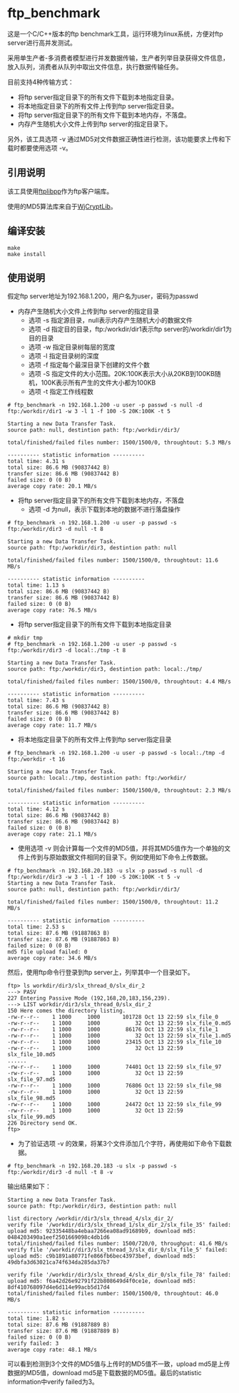 # ftp_benchmark
这是一个C/C++版本的ftp benchmark工具，运行环境为linux系统，方便对ftp server进行高并发测试。

采用单生产者-多消费者模型进行并发数据传输，生产者列举目录获得文件信息，放入队列，消费者从队列中取出文件信息，执行数据传输任务。

目前支持4种传输方式：
- 将ftp server指定目录下的所有文件下载到本地指定目录。
- 将本地指定目录下的所有文件上传到ftp server指定目录。
- 将ftp server指定目录下的所有文件下载到本地内存，不落盘。
- 内存产生随机大小文件上传到ftp server的指定目录下。

另外，该工具选项 -v 通过MD5对文件数据正确性进行检测，该功能要求上传和下载时都要使用选项 -v。

## 引用说明
该工具使用[ftplibpp](https://github.com/mkulke/ftplibpp)作为ftp客户端库。

使用的MD5算法库来自于[WjCryptLib](https://github.com/WaterJuice/WjCryptLib)。

## 编译安装
```
make
make install
```

## 使用说明
假定ftp server地址为192.168.1.200，用户名为user，密码为passwd
- 内存产生随机大小文件上传到ftp server的指定目录
    - 选项 -s 指定源目录，null表示内存产生随机大小的数据文件
    - 选项 -d 指定目的目录，ftp:/workdir/dir1表示ftp server的/workdir/dir1为目的目录
    - 选项 -w 指定目录树每层的宽度
    - 选项 -l 指定目录树的深度
    - 选项 -f 指定每个最深目录下创建的文件个数
    - 选项 -S 指定文件的大小范围。20K:100K表示大小从20KB到100KB随机，100K表示所有产生的文件大小都为100KB
    - 选项 -t 指定工作线程数
```
# ftp_benchmark -n 192.168.1.200 -u user -p passwd -s null -d ftp:/workdir/dir1 -w 3 -l 1 -f 100 -S 20K:100K -t 5

Starting a new Data Transfer Task.
source path: null, destintion path: ftp:/workdir/dir3/

total/finished/failed files number: 1500/1500/0, throughtout: 5.3 MB/s        

---------- statistic information ----------
total time: 4.31 s
total size: 86.6 MB (90837442 B)
transfer size: 86.6 MB (90837442 B)
failed size: 0 (0 B)
average copy rate: 20.1 MB/s
```
- 将ftp server指定目录下的所有文件下载到本地内存，不落盘
    - 选项 -d 为null，表示下载到本地的数据不进行落盘操作
```
# ftp_benchmark -n 192.168.1.200 -u user -p passwd -s ftp:/workdir/dir3 -d null -t 8

Starting a new Data Transfer Task.
source path: ftp:/workdir/dir3, destintion path: null

total/finished/failed files number: 1500/1500/0, throughtout: 11.6 MB/s       

---------- statistic information ----------
total time: 1.13 s
total size: 86.6 MB (90837442 B)
transfer size: 86.6 MB (90837442 B)
failed size: 0 (0 B)
average copy rate: 76.5 MB/s
```
- 将ftp server指定目录下的所有文件下载到本地指定目录
```
# mkdir tmp
# ftp_benchmark -n 192.168.1.200 -u user -p passwd -s ftp:/workdir/dir3 -d local:./tmp -t 8

Starting a new Data Transfer Task.
source path: ftp:/workdir/dir3, destintion path: local:./tmp/

total/finished/failed files number: 1500/1500/0, throughtout: 4.4 MB/s        

---------- statistic information ----------
total time: 7.43 s
total size: 86.6 MB (90837442 B)
transfer size: 86.6 MB (90837442 B)
failed size: 0 (0 B)
average copy rate: 11.7 MB/s
```
- 将本地指定目录下的所有文件上传到ftp server指定目录
```
# ftp_benchmark -n 192.168.1.200 -u user -p passwd -s local:./tmp -d ftp:/workdir -t 16

Starting a new Data Transfer Task.
source path: local:./tmp, destintion path: ftp:/workdir/

total/finished/failed files number: 1500/1500/0, throughtout: 2.3 MB/s        

---------- statistic information ----------
total time: 4.12 s
total size: 86.6 MB (90837442 B)
transfer size: 86.6 MB (90837442 B)
failed size: 0 (0 B)
average copy rate: 21.1 MB/s
```
- 使用选项 -v 则会计算每一个文件的MD5值，并将其MD5值作为一个单独的文件上传到与原始数据文件相同的目录下。例如使用如下命令上传数据。
```
# ftp_benchmark -n 192.168.20.183 -u slx -p passwd -s null -d ftp:/workdir/dir3 -w 3 -l 1 -f 100 -S 20K:100K -t 5 -v
Starting a new Data Transfer Task.
source path: null, destintion path: ftp:/workdir/dir3/

total/finished/failed files number: 1500/1500/0, throughtout: 11.2 MB/s       

---------- statistic information ----------
total time: 2.53 s
total size: 87.6 MB (91887863 B)
transfer size: 87.6 MB (91887863 B)
failed size: 0 (0 B)
md5 file upload failed: 0
average copy rate: 34.6 MB/s
```
然后，使用ftp命令行登录到ftp server上，列举其中一个目录如下。
```
ftp> ls workdir/dir3/slx_thread_0/slx_dir_2
---> PASV
227 Entering Passive Mode (192,168,20,183,156,239).
---> LIST workdir/dir3/slx_thread_0/slx_dir_2
150 Here comes the directory listing.
-rw-r--r--    1 1000     1000       101728 Oct 13 22:59 slx_file_0
-rw-r--r--    1 1000     1000           32 Oct 13 22:59 slx_file_0.md5
-rw-r--r--    1 1000     1000        86176 Oct 13 22:59 slx_file_1
-rw-r--r--    1 1000     1000           32 Oct 13 22:59 slx_file_1.md5
-rw-r--r--    1 1000     1000        23415 Oct 13 22:59 slx_file_10
-rw-r--r--    1 1000     1000           32 Oct 13 22:59 slx_file_10.md5
......
-rw-r--r--    1 1000     1000        74401 Oct 13 22:59 slx_file_97
-rw-r--r--    1 1000     1000           32 Oct 13 22:59 slx_file_97.md5
-rw-r--r--    1 1000     1000        76806 Oct 13 22:59 slx_file_98
-rw-r--r--    1 1000     1000           32 Oct 13 22:59 slx_file_98.md5
-rw-r--r--    1 1000     1000        24472 Oct 13 22:59 slx_file_99
-rw-r--r--    1 1000     1000           32 Oct 13 22:59 slx_file_99.md5
226 Directory send OK.
ftp>
```
- 为了验证选项 -v 的效果，将某3个文件添加几个字符，再使用如下命令下载数据。
```
# ftp_benchmark -n 192.168.20.183 -u slx -p passwd -s ftp:/workdir/dir3 -d null -t 8 -v
```
输出结果如下：
```
Starting a new Data Transfer Task.
source path: ftp:/workdir/dir3, destintion path: null

list directory /workdir/dir3/slx_thread_4/slx_dir_2/                   
verify file '/workdir/dir3/slx_thread_1/slx_dir_2/slx_file_35' failed: upload md5: 92335448ba4ebaa7266ea08ad91689b9, download md5: 0484203490a1eef2501669098c4db1d6
total/finished/failed files number: 1500/720/0, throughput: 41.6 MB/s       
verify file '/workdir/dir3/slx_thread_3/slx_dir_0/slx_file_5' failed: upload md5: c9b1891a80771fe866fb6bec43973bef, download md5: 49dbfa3d63021ca74f634da285da37b7

verify file '/workdir/dir3/slx_thread_4/slx_dir_0/slx_file_78' failed: upload md5: f6a42d26e92791f22b808649d4f0ce1e, download md5: 8df410768097d4e6d114e99acb5d17d4
total/finished/failed files number: 1500/1500/0, throughtout: 46.0 MB/s       

---------- statistic information ----------
total time: 1.82 s
total size: 87.6 MB (91887889 B)
transfer size: 87.6 MB (91887889 B)
failed size: 0 (0 B)
verify failed: 3
average copy rate: 48.1 MB/s
```
可以看到检测到3个文件的MD5值与上传时的MD5值不一致，upload md5是上传数据的MD5值，download md5是下载数据的MD5值。最后的statistic information中verify failed为3。
